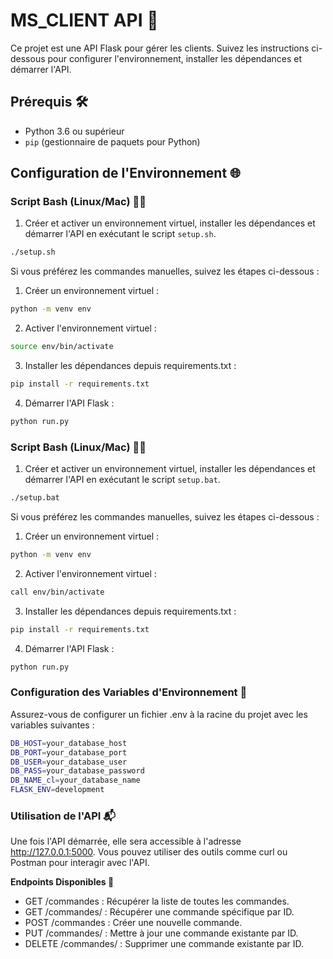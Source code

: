 # MS_CLIENT API 🚀

Ce projet est une API Flask pour gérer les clients. Suivez les instructions ci-dessous pour configurer l'environnement, installer les dépendances et démarrer l'API.

## Prérequis 🛠️

- Python 3.6 ou supérieur
- `pip` (gestionnaire de paquets pour Python)

## Configuration de l'Environnement 🌐

### Script Bash (Linux/Mac) 🐧🍏

1. Créer et activer un environnement virtuel, installer les dépendances et démarrer l'API en exécutant le script `setup.sh`.

```bash
./setup.sh
```

Si vous préférez les commandes manuelles, suivez les étapes ci-dessous :

1. Créer un environnement virtuel :

```bash
python -m venv env
```

2. Activer l'environnement virtuel :

```bash
source env/bin/activate
```

3. Installer les dépendances depuis requirements.txt :

```bash
pip install -r requirements.txt
```

4. Démarrer l'API Flask :

```bash
python run.py
```


### Script Bash (Linux/Mac) 🐧🍏

1. Créer et activer un environnement virtuel, installer les dépendances et démarrer l'API en exécutant le script `setup.bat`.

```bash
./setup.bat
```

Si vous préférez les commandes manuelles, suivez les étapes ci-dessous :

1. Créer un environnement virtuel :

```bash
python -m venv env
```

2. Activer l'environnement virtuel :

```bash
call env/bin/activate
```

3. Installer les dépendances depuis requirements.txt :

```bash
pip install -r requirements.txt
```

4. Démarrer l'API Flask :

```bash
python run.py
```


### Configuration des Variables d'Environnement 🌿

Assurez-vous de configurer un fichier .env à la racine du projet avec les variables suivantes :

```bash
DB_HOST=your_database_host
DB_PORT=your_database_port
DB_USER=your_database_user
DB_PASS=your_database_password
DB_NAME_cl=your_database_name
FLASK_ENV=development
```

### Utilisation de l'API 📬

Une fois l'API démarrée, elle sera accessible à l'adresse http://127.0.0.1:5000. Vous pouvez utiliser des outils comme curl ou Postman pour interagir avec l'API.

**Endpoints Disponibles 🔗**
- GET /commandes : Récupérer la liste de toutes les commandes.
- GET /commandes/<id> : Récupérer une commande spécifique par ID.
- POST /commandes : Créer une nouvelle commande.
- PUT /commandes/<id> : Mettre à jour une commande existante par ID.
- DELETE /commandes/<id> : Supprimer une commande existante par ID.
